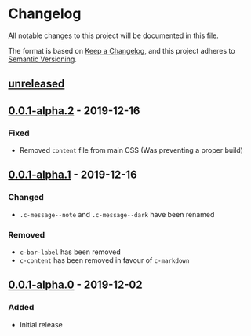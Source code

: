 # Changelog
All notable changes to this project will be documented in this file.

The format is based on [Keep a Changelog](https://keepachangelog.com/en/1.0.0/),
and this project adheres to [Semantic Versioning](https://semver.org/spec/v2.0.0.html).

## [unreleased]

## [0.0.1-alpha.2] - 2019-12-16

### Fixed
- Removed `content` file from main CSS (Was preventing a proper build)

## [0.0.1-alpha.1] - 2019-12-16

### Changed
- `.c-message--note` and `.c-message--dark` have been renamed

### Removed
- `c-bar-label` has been removed
- `c-content` has been removed in favour of `c-markdown`

## [0.0.1-alpha.0] - 2019-12-02

### Added
- Initial release

[unreleased]: https://github.com/appsignal/design-system/compare/v0.0.1-alpha.2...HEAD
[0.0.1-alpha.2]: https://github.com/appsignal/design-system/releases/tag/v0.0.1-alpha.2
[0.0.1-alpha.1]: https://github.com/appsignal/design-system/releases/tag/v0.0.1-alpha.1
[0.0.1-alpha.0]: https://github.com/appsignal/design-system/releases/tag/v0.0.1-alpha.0

